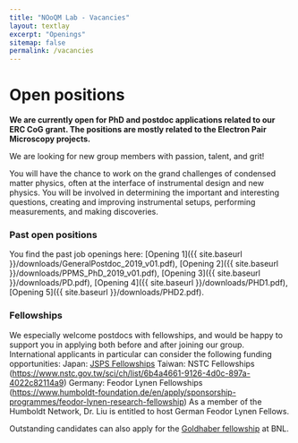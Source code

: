 ```yaml
---
title: "NOoQM Lab - Vacancies"
layout: textlay
excerpt: "Openings"
sitemap: false
permalink: /vacancies
---
```


# Open positions

**We are currently open for PhD and postdoc applications related to our ERC CoG grant. The positions are mostly related to the Electron Pair Microscopy projects.**

We are  looking for new group members with passion, talent, and grit!

You will have the chance to work on the grand challenges of condensed matter physics, often at the interface of instrumental design and new physics. You will be involved in determining the important and interesting questions, creating and improving instrumental setups, performing measurements, and making discoveries.

### Past open positions

You find the past job openings here:
[Opening 1]({{ site.baseurl }}/downloads/GeneralPostdoc_2019_v01.pdf),
[Opening 2]({{ site.baseurl }}/downloads/PPMS_PhD_2019_v01.pdf),
[Opening 3]({{ site.baseurl }}/downloads/PD.pdf),
[Opening 4]({{ site.baseurl }}/downloads/PHD1.pdf),
[Opening 5]({{ site.baseurl }}/downloads/PHD2.pdf).

### Fellowships

We especially welcome postdocs with fellowships, and would be happy to support you in applying both before and after joining our group. International applicants in particular can consider the following funding opportunities:
Japan: [JSPS Fellowships](https://www.jsps.go.jp/j-pd/)
Taiwan: NSTC Fellowships (https://www.nstc.gov.tw/sci/ch/list/6b4a4661-9126-4d0c-897a-4022c82114a9)
Germany: Feodor Lynen Fellowships (https://www.humboldt-foundation.de/en/apply/sponsorship-programmes/feodor-lynen-research-fellowship)
  As a member of the Humboldt Network, Dr. Liu is entitled to host German Feodor Lynen Fellows. 
  
Outstanding candidates can also apply for the [Goldhaber fellowship](https://www.bnl.gov/hr/goldhaber/) at BNL. 
